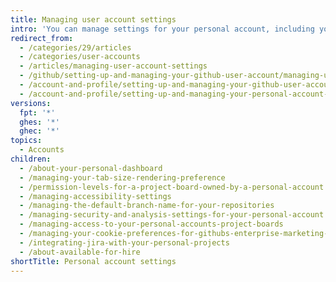 ```yaml
---
title: Managing user account settings
intro: 'You can manage settings for your personal account, including your theme, username, default branch, accessibility, and security settings.'
redirect_from:
  - /categories/29/articles
  - /categories/user-accounts
  - /articles/managing-user-account-settings
  - /github/setting-up-and-managing-your-github-user-account/managing-user-account-settings
  - /account-and-profile/setting-up-and-managing-your-github-user-account/managing-user-account-settings
  - /account-and-profile/setting-up-and-managing-your-personal-account-on-github/managing-personal-account-settings
versions:
  fpt: '*'
  ghes: '*'
  ghec: '*'
topics:
  - Accounts
children:
  - /about-your-personal-dashboard
  - /managing-your-tab-size-rendering-preference
  - /permission-levels-for-a-project-board-owned-by-a-personal-account
  - /managing-accessibility-settings
  - /managing-the-default-branch-name-for-your-repositories
  - /managing-security-and-analysis-settings-for-your-personal-account
  - /managing-access-to-your-personal-accounts-project-boards
  - /managing-your-cookie-preferences-for-githubs-enterprise-marketing-pages
  - /integrating-jira-with-your-personal-projects
  - /about-available-for-hire
shortTitle: Personal account settings
---
```


